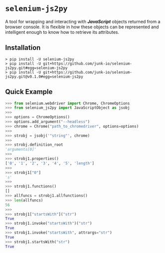 # `selenium-js2py`

A tool for wrapping and interacting with ***JavaScript*** objects returned from a browser console. It is flexible in how these objects can be represented and intelligent enough to know how to retrieve its attributes.

## Installation

```
> pip install -U selenium-js2py
> pip install -U git+https://github.com/junk-io/selenium-js2py.git#egg=selenium-js2py
> pip install -U git+https://github.com/junk-io/selenium-js2py.git@v0.1.0#egg=selenium-js2py
```

## Quick Example

```python
>>> from selenium.webdriver import Chrome, ChromeOptions
>>> from selenium_js2py import JavaScriptObject as jsobj
>>>
>>> options = ChromeOptions()
>>> options.add_argument("--headless")
>>> chrome = Chrome("path_to_chromedriver", options=options)
>>> 
>>> strobj = jsobj('"string"', chrome)
>>>
>>> strobj.definition_root
'arguments[0]'
>>>
>>> strobj1.properties()
['0', '1', '2', '3', '4', '5', 'length']
>>>
>>> strobj1["0"]
's'
>>>
>>> strobj1.functions()
[]
>>> allfuncs = strobj1.allfunctions()
>>> len(allfuncs)
56
>>>
>>> strobj1["startsWith"]("str")
True
>>> strobj1.invoke("startsWith")("str")
True
>>> strobj1.invoke("startsWith", attrargs="str")
True
>>> strobj1.startsWith("str")
True
```
